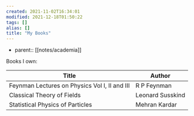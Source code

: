 ```yaml
---
created: 2021-11-02T16:34:01
modified: 2021-12-18T01:50:22
tags: []
alias: []
title: "My Books"
---
```


- parent:: [[notes/academia]]

Books I own:

| Title                                         | Author        |
| --------------------------------------------- | ------------- |
| Feynman Lectures on Physics Vol I, II and III | R P Feynman              |
| Classical Theory of Fields                    | Leonard Susskind              |
| Statistical Physics of Particles              | Mehran Kardar |
